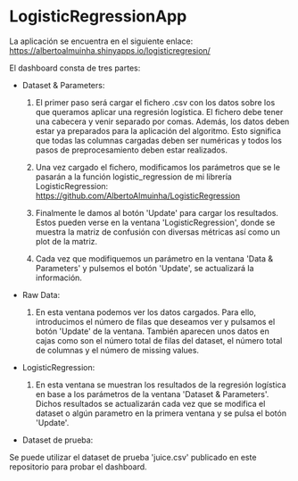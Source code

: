 # LogisticRegressionApp

La aplicación se encuentra en el siguiente enlace: https://albertoalmuinha.shinyapps.io/logisticregresion/

El dashboard consta de tres partes:

- Dataset & Parameters:

  1. El primer paso será cargar el fichero .csv con los datos sobre los que queramos aplicar una regresión logística. El fichero debe tener una cabecera y venir separado por comas. Además, los datos deben estar ya preparados para la aplicación del algoritmo. Esto significa que todas las columnas cargadas deben ser numéricas y todos los pasos de preprocesamiento deben estar realizados.
  
  2. Una vez cargado el fichero, modificamos los parámetros que se le pasarán a la función logistic_regression de mi librería LogisticRegression: https://github.com/AlbertoAlmuinha/LogisticRegression
  
  3. Finalmente le damos al botón 'Update' para cargar los resultados. Estos pueden verse en la ventana 'LogisticRegression', donde se muestra la matriz de confusión con diversas métricas así como un plot de la matriz.
  
  4. Cada vez que modifiquemos un parámetro en la ventana 'Data & Parameters' y pulsemos el botón 'Update', se actualizará la información.
  
- Raw Data:

  1. En esta ventana podemos ver los datos cargados. Para ello, introducimos el número de filas que deseamos ver y pulsamos el botón 'Update' de la ventana. También aparecen unos datos en cajas como son el número total de filas del dataset, el número total de columnas y el número de missing values.

- LogisticRegression:

  1. En esta ventana se muestran los resultados de la regresión logística en base a los parámetros de la ventana 'Dataset & Parameters'. Dichos resultados se actualizarán cada vez que se modifica el dataset o algún parametro en la primera ventana y se pulsa el botón 'Update'.
  
  
- Dataset de prueba:

Se puede utilizar el dataset de prueba 'juice.csv' publicado en este repositorio para probar el dashboard.
